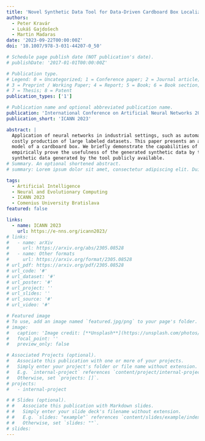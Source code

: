 ```yaml
---
title: 'Novel Synthetic Data Tool for Data-Driven Cardboard Box Localization'
authors:
  - Peter Kravár
  - Lukáš Gajdošech
  - Martin Madaras
date: '2023-09-22T00:00:00Z'
doi: '10.1007/978-3-031-44207-0_50'

# Schedule page publish date (NOT publication's date).
# publishDate: '2017-01-01T00:00:00Z'

# Publication type.
# Legend: 0 = Uncategorized; 1 = Conference paper; 2 = Journal article;
# 3 = Preprint / Working Paper; 4 = Report; 5 = Book; 6 = Book section;
# 7 = Thesis; 8 = Patent
publication_types: ['1']

# Publication name and optional abbreviated publication name.
publication: 'International Conference on Artificial Neural Networks 2023'
publication_short: 'ICANN 2023'

abstract: |
  Application of neural networks in industrial settings, such as automated factories with bin-picking solutions requires
  costly production of large labeled datasets. This paper presents an automatic data generation tool with a procedural
  model of a cardboard box. We briefly demonstrate the capabilities of the system, and its various parameters and
  empirically prove the usefulness of the generated synthetic data by training a simple neural network. We make sample
  synthetic data generated by the tool publicly available.
# Summary. An optional shortened abstract.
# summary: Lorem ipsum dolor sit amet, consectetur adipiscing elit. Duis posuere tellus ac convallis placerat. Proin tincidunt magna sed ex sollicitudin condimentum.

tags:
  - Artificial Intelligence
  - Neural and Evolutionary Computing
  - ICANN 2023
  - Comenius University Bratislava
featured: false

links:
  - name: ICANN 2023
    url: https://e-nns.org/icann2023/
# links:
#   - name: arXiv
#     url: https://arxiv.org/abs/2305.08528
#   - name: Other formats
#     url: https://arxiv.org/format/2305.08528
# url_pdf: https://arxiv.org/pdf/2305.08528
# url_code: '#'
# url_dataset: '#'
# url_poster: '#'
# url_project: ''
# url_slides: ''
# url_source: '#'
# url_video: '#'

# Featured image
# To use, add an image named `featured.jpg/png` to your page's folder.
# image:
#   caption: 'Image credit: [**Unsplash**](https://unsplash.com/photos/s9CC2SKySJM)'
#   focal_point: ''
#   preview_only: false

# Associated Projects (optional).
#   Associate this publication with one or more of your projects.
#   Simply enter your project's folder or file name without extension.
#   E.g. `internal-project` references `content/project/internal-project/index.md`.
#   Otherwise, set `projects: []`.
# projects:
#   - internal-project

# # Slides (optional).
# #   Associate this publication with Markdown slides.
# #   Simply enter your slide deck's filename without extension.
# #   E.g. `slides: "example"` references `content/slides/example/index.md`.
# #   Otherwise, set `slides: ""`.
# slides:
---
```

